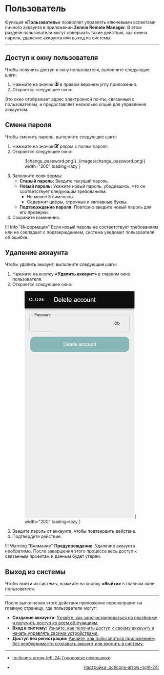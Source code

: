 # Пользователь

Функция **«Пользователь»** позволяет управлять ключевыми аспектами личного аккаунта в приложении **Zennio Remote Manager**. В этом разделе пользователи могут совершать такие действия, как смена пароля, удаление аккаунта или выход из системы.

------

## Доступ к окну пользователя

Чтобы получить доступ к окну пользователя, выполните следующие шаги:

1.  Нажмите на значок <svg stroke="currentColor" fill="currentColor" stroke-width="0" viewBox="0 0 16 16" height="1em" width="1em" xmlns="http://www.w3.org/2000/svg"><path d="M11 6a3 3 0 1 1-6 0 3 3 0 0 1 6 0"></path><path fill-rule="evenodd" d="M0 8a8 8 0 1 1 16 0A8 8 0 0 1 0 8m8-7a7 7 0 0 0-5.468 11.37C3.242 11.226 4.805 10 8 10s4.757 1.225 5.468 2.37A7 7 0 0 0 8 1"></path></svg> в правом верхнем углу приложения.
2.  Откроется следующее окно:

Это окно отображает адрес электронной почты, связанный с пользователем, и предоставляет несколько опций для управления аккаунтом.

## Смена пароля

Чтобы сменить пароль, выполните следующие шаги:

1.  Нажмите на значок <svg stroke="currentColor" fill="currentColor" stroke-width="0" viewBox="0 0 576 512" height="1em" width="1em" xmlns="http://www.w3.org/2000/svg"><path d="M402.6 83.2l90.2 90.2c3.8 3.8 3.8 10 0 13.8L274.4 405.6l-92.8 10.3c-12.4 1.4-22.9-9.1-21.5-21.5l10.3-92.8L388.8 83.2c3.8-3.8 10-3.8 13.8 0zm162-22.9l-48.8-48.8c-15.2-15.2-39.9-15.2-55.2 0l-35.4 35.4c-3.8 3.8-3.8 10 0 13.8l90.2 90.2c3.8 3.8 10 3.8 13.8 0l35.4-35.4c15.2-15.3 15.2-40 0-55.2zM384 346.2V448H64V128h229.8c3.2 0 6.2-1.3 8.5-3.5l40-40c7.6-7.6 2.2-20.5-8.5-20.5H48C21.5 64 0 85.5 0 112v352c0 26.5 21.5 48 48 48h352c26.5 0 48-21.5 48-48V306.2c0-10.7-12.9-16-20.5-8.5l-40 40c-2.2 2.3-3.5 5.3-3.5 8.5z"></path></svg> рядом с полем пароля.
2.  Откроется следующее окно:
    <figure markdown>![change_password.png](../images/change_password.png){ width="200" loading=lazy }</figure>
3.  Заполните поля формы:
      * **Старый пароль:** Введите текущий пароль.
      * **Новый пароль:** Укажите новый пароль, убедившись, что он соответствует следующим требованиям:
          * Не менее 8 символов.
          * Содержит цифры, строчные и заглавные буквы.
      * **Подтверждение пароля:** Повторно введите новый пароль для его проверки.
4.  Сохраните изменения.

!!! Info "Информация"
    Если новый пароль не соответствует требованиям или не совпадает с подтверждением, система уведомит пользователя об ошибке.

## Удаление аккаунта

Чтобы удалить аккаунт, выполните следующие шаги:

1.  Нажмите на кнопку **«Удалить аккаунт»** в главном окне пользователя.
2.  Откроется следующее окно:
        <figure markdown>![delete_account.png](../images/delete_account.png){ width="200" loading=lazy }</figure>
3.  Введите пароль от аккаунта, чтобы подтвердить действие.
4.  Подтвердите действие.

!!! Warning "Внимание"
    **Предупреждение**: Удаление аккаунта необратимо. После завершения этого процесса весь доступ к связанным проектам и данным будет утерян.

## Выход из системы

Чтобы выйти из системы, нажмите на кнопку **«Выйти»** в главном окне пользователя.

------

После выполнения этого действия приложение перенаправит на главную страницу, где пользователи могут:

  * **Создание аккаунта:** [Узнайте, как зарегистрироваться на платформе и получить доступ ко всем её функциям.](/access_register/register)
  * **Вход в систему:** [Узнайте, как получить доступ к своему аккаунту и начать управлять своими устройствами.](/access_register/login)
  * **Доступ без регистрации:** [Узнайте, как пользоваться приложением без необходимости создавать аккаунт или входить в систему.](/access_register/guest_access)

------

<div class="grid cards" markdown>

- <div class="card" style="text-align: left;">

    [:octicons-arrow-left-24: Голосовые помощники](/voice_control/assistants/)

- <div class="card" style="text-align: right;">
  
    [Настройки :octicons-arrow-right-24:](/user_config/preferences/)

</div></div></div>